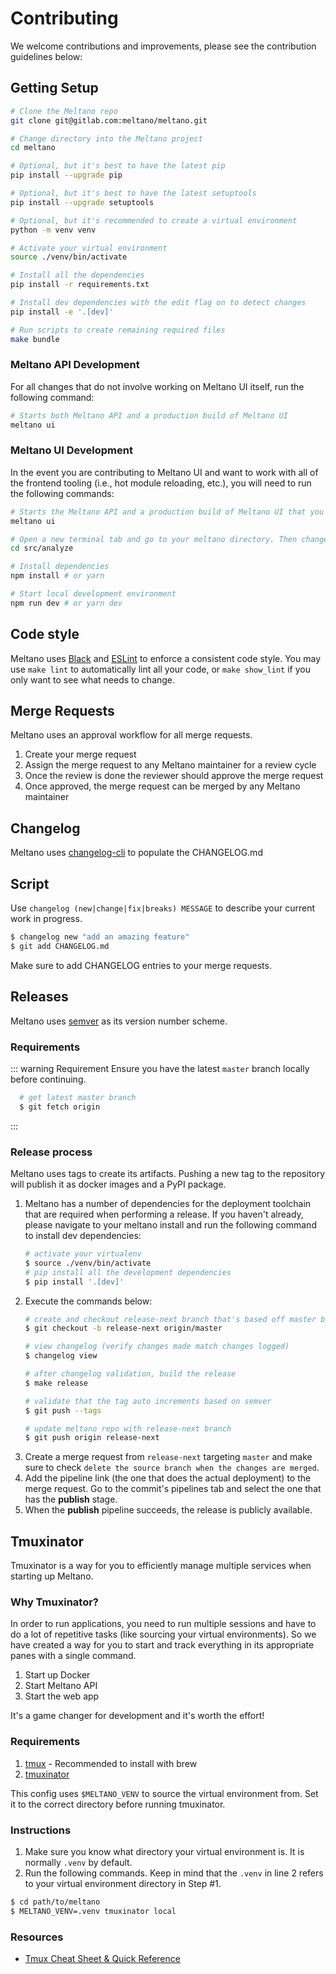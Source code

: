 # Contributing

We welcome contributions and improvements, please see the contribution guidelines below:

## Getting Setup

```bash
# Clone the Meltano repo
git clone git@gitlab.com:meltano/meltano.git

# Change directory into the Meltano project
cd meltano

# Optional, but it's best to have the latest pip
pip install --upgrade pip

# Optional, but it's best to have the latest setuptools
pip install --upgrade setuptools

# Optional, but it's recommended to create a virtual environment
python -m venv venv

# Activate your virtual environment
source ./venv/bin/activate

# Install all the dependencies
pip install -r requirements.txt

# Install dev dependencies with the edit flag on to detect changes
pip install -e '.[dev]'

# Run scripts to create remaining required files
make bundle
```

### Meltano API Development

For all changes that do not involve working on Meltano UI itself, run the following command:

```bash
# Starts both Meltano API and a production build of Meltano UI
meltano ui
```

### Meltano UI Development

In the event you are contributing to Meltano UI and want to work with all of the frontend tooling (i.e., hot module reloading, etc.), you will need to run the following commands:

```bash
# Starts the Meltano API and a production build of Meltano UI that you can ignore
meltano ui

# Open a new terminal tab and go to your meltano directory. Then change directory to analyze
cd src/analyze

# Install dependencies
npm install # or yarn

# Start local development environment
npm run dev # or yarn dev
```

## Code style

Meltano uses [Black](https://github.com/ambv/black) and [ESLint](https://eslint.org/docs/rules/) to enforce a consistent code style. You may use `make lint` to automatically lint all your code, or `make show_lint` if you only want to see what needs to change.

## Merge Requests

Meltano uses an approval workflow for all merge requests.

1. Create your merge request
1. Assign the merge request to any Meltano maintainer for a review cycle
1. Once the review is done the reviewer should approve the merge request
1. Once approved, the merge request can be merged by any Meltano maintainer

## Changelog

Meltano uses [changelog-cli](https://github.com/mc706/changelog-cli) to populate the CHANGELOG.md

## Script

Use `changelog (new|change|fix|breaks) MESSAGE` to describe your current work in progress.

```bash
$ changelog new "add an amazing feature"
$ git add CHANGELOG.md
```

Make sure to add CHANGELOG entries to your merge requests.

## Releases

Meltano uses [semver](https://semver.org/) as its version number scheme.

### Requirements

::: warning Requirement
Ensure you have the latest `master` branch locally before continuing.
```bash
  # get latest master branch
  $ git fetch origin
```
:::

### Release process

Meltano uses tags to create its artifacts. Pushing a new tag to the repository will publish it as docker images and a PyPI package.
1. Meltano has a number of dependencies for the deployment toolchain that are required when performing a release. If you haven't already, please navigate to your meltano install and run the following command to install dev dependencies:
    ```bash
    # activate your virtualenv
    $ source ./venv/bin/activate
    # pip install all the development dependencies
    $ pip install '.[dev]'
    ```
1. Execute the commands below:
    ```bash
    # create and checkout release-next branch that's based off master branch
    $ git checkout -b release-next origin/master

    # view changelog (verify changes made match changes logged)
    $ changelog view

    # after changelog validation, build the release
    $ make release

    # validate that the tag auto increments based on semver
    $ git push --tags

    # update meltano repo with release-next branch
    $ git push origin release-next
    ```
1. Create a merge request from `release-next` targeting `master` and make sure to check `delete the source branch when the changes are merged`.
1. Add the pipeline link (the one that does the actual deployment) to the merge request. Go to the commit's pipelines tab and select the one that has the **publish** stage.
1. When the **publish** pipeline succeeds, the release is publicly available.

## Tmuxinator

Tmuxinator is a way for you to efficiently manage multiple services when starting up Meltano.

### Why Tmuxinator?

In order to run applications, you need to run multiple sessions and have to do a lot of repetitive tasks (like sourcing your virtual environments). So we have created a way for you to start and track everything in its appropriate panes with a single command. 

1. Start up Docker
1. Start Meltano API
1. Start the web app

It's a game changer for development and it's worth the effort!

### Requirements

1. [tmux](https://github.com/tmux/tmux) - Recommended to install with brew
1. [tmuxinator](https://github.com/tmuxinator/tmuxinator)

This config uses `$MELTANO_VENV` to source the virtual environment from. Set it to the correct directory before running tmuxinator. 

### Instructions

1. Make sure you know what directory your virtual environment is. It is normally `.venv` by default.
1. Run the following commands. Keep in mind that the `.venv` in line 2 refers to your virtual environment directory in Step #1. 

```bash
$ cd path/to/meltano
$ MELTANO_VENV=.venv tmuxinator local
```

### Resources

- [Tmux Cheat Sheet & Quick Reference](https://tmuxcheatsheet.com/)
